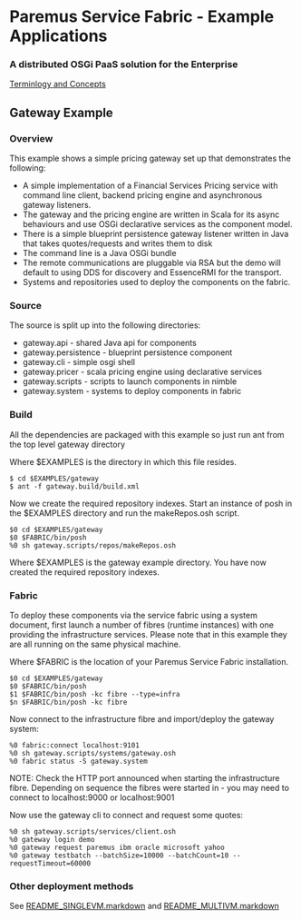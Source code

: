 # Paremus Service Fabric - Example Applications #
### A distributed OSGi PaaS solution for the Enterprise ###

[Terminlogy and Concepts](https://docs.paremus.com/display/SF18/Terminology+and+Concepts)


## Gateway Example ##

### Overview ###

This example shows a simple pricing gateway set up that demonstrates the following:

* A simple implementation of a Financial Services Pricing service with command line client,
backend pricing engine and asynchronous gateway listeners.
* The gateway and the pricing engine are written in Scala for its
async behaviours and use OSGi declarative services as the component
model.
* There is a simple blueprint persistence gateway listener written in
Java that takes quotes/requests and writes them to disk
* The command line is a Java OSGi bundle
* The remote communications are pluggable via RSA but the demo will default to using DDS for discovery and EssenceRMI for the transport.
* Systems and repositories used to deploy the components on the fabric.

### Source ###

The source is split up into the following directories:

* gateway.api - shared Java api for components
* gateway.persistence - blueprint persistence component
* gateway.cli - simple osgi shell
* gateway.pricer - scala pricing engine using declarative services
* gateway.scripts - scripts to launch components in nimble
* gateway.system - systems to deploy components in fabric

### Build ###

All the dependencies are packaged with this example so just run ant from the top level gateway directory

Where $EXAMPLES is the directory in which this file resides.

    $ cd $EXAMPLES/gateway
    $ ant -f gateway.build/build.xml

Now we create the required repository indexes. Start an instance of posh in the $EXAMPLES directory and run the makeRepos.osh script. 

    $0 cd $EXAMPLES/gateway
    $0 $FABRIC/bin/posh
    %0 sh gateway.scripts/repos/makeRepos.osh

Where $EXAMPLES is the gateway example directory. 
You have now created the required repository indexes. 

### Fabric ###

To deploy these components via the service fabric using a system document, first launch a number of fibres (runtime instances) with one providing the infrastructure services. Please note that in this example they are all running on the same physical machine.

Where $FABRIC is the location of your Paremus Service Fabric installation.

    $0 cd $EXAMPLES/gateway
    $0 $FABRIC/bin/posh
    $1 $FABRIC/bin/posh -kc fibre --type=infra
    $n $FABRIC/bin/posh -kc fibre

Now connect to the infrastructure fibre and import/deploy the gateway system:

    %0 fabric:connect localhost:9101
    %0 sh gateway.scripts/systems/gateway.osh
    %0 fabric status -S gateway.system

NOTE: Check the HTTP port announced when starting the infrastructure fibre. Depending on sequence the fibres were started in - you may need to connect to localhost:9000 or localhost:9001

Now use the gateway cli to connect and request some quotes:

    %0 sh gateway.scripts/services/client.osh
    %0 gateway login demo
    %0 gateway request paremus ibm oracle microsoft yahoo
    %0 gateway testbatch --batchSize=10000 --batchCount=10 --requestTimeout=60000


### Other deployment methods ####

See [README_SINGLEVM.markdown](https://github.com/paremus/examples/blob/master/README_SINGLEVM.markdown) and [README_MULTIVM.markdown](https://github.com/paremus/examples/blob/master/README_MULTIVM.markdown)
